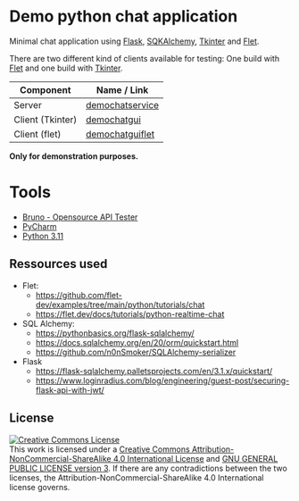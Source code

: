 # Demo python chat application

Minimal chat application using [Flask](https://flask.palletsprojects.com/),  [SQKAlchemy](https://www.sqlalchemy.org/), [Tkinter](https://docs.python.org/3/library/tkinter.html) and [Flet](https://flet.dev/). 

There are two different kind of clients available for testing: One build with [Flet](https://flet.dev/) and one build with [Tkinter](https://docs.python.org/3/library/tkinter.html).

| Component  | Name / Link |
|---|---|
| Server  | [demochatservice](demochatservice/)  |
| Client (Tkinter) | [demochatgui](demochatgui/)  |
| Client (flet) | [demochatguiflet](demochatgui/)  | 

**Only for demonstration purposes.**


# Tools
 - [Bruno - Opensource API Tester](https://github.com/usebruno/bruno/)
 - [PyCharm](https://www.jetbrains.com/pycharm/)
 - [Python 3.11](https://www.python.org/downloads/release/python-3116/)

## Ressources used
 - Flet:
 	+ https://github.com/flet-dev/examples/tree/main/python/tutorials/chat
 	+ https://flet.dev/docs/tutorials/python-realtime-chat
 - SQL Alchemy: 
 	+ https://pythonbasics.org/flask-sqlalchemy/
 	+ https://docs.sqlalchemy.org/en/20/orm/quickstart.html
 	+ https://github.com/n0nSmoker/SQLAlchemy-serializer
 - Flask
 	+ https://flask-sqlalchemy.palletsprojects.com/en/3.1.x/quickstart/
	+ https://www.loginradius.com/blog/engineering/guest-post/securing-flask-api-with-jwt/

## License
<a rel="license" href="http://creativecommons.org/licenses/by-nc-sa/4.0/"><img alt="Creative Commons License" style="border-width:0" src="https://i.creativecommons.org/l/by-nc-sa/4.0/88x31.png" /></a><br />This work is licensed under a <a rel="license" href="http://creativecommons.org/licenses/by-nc-sa/4.0/">Creative Commons Attribution-NonCommercial-ShareAlike 4.0 International License</a> and [GNU GENERAL PUBLIC LICENSE version 3](https://www.gnu.org/licenses/gpl-3.0.en.html). If there are any contradictions between the two licenses, the Attribution-NonCommercial-ShareAlike 4.0 International license governs. 